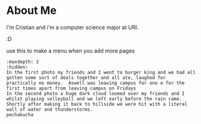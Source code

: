 # About Me

I'm Cristian and i'm a computer science major at URI.


:D



use this to make a menu when you add more pages

```{toctree}
:maxdepth: 2
:hidden:
In the first photo my friends and I went to burger king and we had all gotten some sort of deals together and all ate, laughed for practically no money.  Aswell was leaving campus for one o for the first times apart from leaving campus on Fridays
In the second photo a huge dark cloud loomed over my friends and I whilst playing volleyball and we left early before the rain came.  Shortly after making it back to hillside we were hit with a literal wall of water and thunderstorms.
pechakucha

